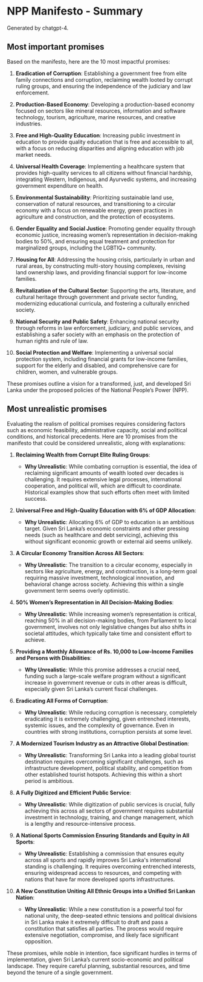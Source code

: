 # NPP Manifesto - Summary

Generated by chatgpt-4.

## Most important promises

Based on the manifesto, here are the 10 most impactful promises:

1. **Eradication of Corruption**: Establishing a government free from elite family connections and corruption, reclaiming wealth looted by corrupt ruling groups, and ensuring the independence of the judiciary and law enforcement.

2. **Production-Based Economy**: Developing a production-based economy focused on sectors like mineral resources, information and software technology, tourism, agriculture, marine resources, and creative industries.

3. **Free and High-Quality Education**: Increasing public investment in education to provide quality education that is free and accessible to all, with a focus on reducing disparities and aligning education with job market needs.

4. **Universal Health Coverage**: Implementing a healthcare system that provides high-quality services to all citizens without financial hardship, integrating Western, Indigenous, and Ayurvedic systems, and increasing government expenditure on health.

5. **Environmental Sustainability**: Prioritizing sustainable land use, conservation of natural resources, and transitioning to a circular economy with a focus on renewable energy, green practices in agriculture and construction, and the protection of ecosystems.

6. **Gender Equality and Social Justice**: Promoting gender equality through economic justice, increasing women’s representation in decision-making bodies to 50%, and ensuring equal treatment and protection for marginalized groups, including the LGBTIQ+ community.

7. **Housing for All**: Addressing the housing crisis, particularly in urban and rural areas, by constructing multi-story housing complexes, revising land ownership laws, and providing financial support for low-income families.

8. **Revitalization of the Cultural Sector**: Supporting the arts, literature, and cultural heritage through government and private sector funding, modernizing educational curricula, and fostering a culturally enriched society.

9. **National Security and Public Safety**: Enhancing national security through reforms in law enforcement, judiciary, and public services, and establishing a safer society with an emphasis on the protection of human rights and rule of law.

10. **Social Protection and Welfare**: Implementing a universal social protection system, including financial grants for low-income families, support for the elderly and disabled, and comprehensive care for children, women, and vulnerable groups.

These promises outline a vision for a transformed, just, and developed Sri Lanka under the proposed policies of the National People’s Power (NPP).

## Most unrealistic promises

Evaluating the realism of political promises requires considering factors such as economic feasibility, administrative capacity, social and political conditions, and historical precedents. Here are 10 promises from the manifesto that could be considered unrealistic, along with explanations:

1. **Reclaiming Wealth from Corrupt Elite Ruling Groups**:
   - **Why Unrealistic**: While combating corruption is essential, the idea of reclaiming significant amounts of wealth looted over decades is challenging. It requires extensive legal processes, international cooperation, and political will, which are difficult to coordinate. Historical examples show that such efforts often meet with limited success.

2. **Universal Free and High-Quality Education with 6% of GDP Allocation**:
   - **Why Unrealistic**: Allocating 6% of GDP to education is an ambitious target. Given Sri Lanka’s economic constraints and other pressing needs (such as healthcare and debt servicing), achieving this without significant economic growth or external aid seems unlikely.

3. **A Circular Economy Transition Across All Sectors**:
   - **Why Unrealistic**: The transition to a circular economy, especially in sectors like agriculture, energy, and construction, is a long-term goal requiring massive investment, technological innovation, and behavioral change across society. Achieving this within a single government term seems overly optimistic.

4. **50% Women’s Representation in All Decision-Making Bodies**:
   - **Why Unrealistic**: While increasing women’s representation is critical, reaching 50% in all decision-making bodies, from Parliament to local government, involves not only legislative changes but also shifts in societal attitudes, which typically take time and consistent effort to achieve.

5. **Providing a Monthly Allowance of Rs. 10,000 to Low-Income Families and Persons with Disabilities**:
   - **Why Unrealistic**: While this promise addresses a crucial need, funding such a large-scale welfare program without a significant increase in government revenue or cuts in other areas is difficult, especially given Sri Lanka’s current fiscal challenges.

6. **Eradicating All Forms of Corruption**:
   - **Why Unrealistic**: While reducing corruption is necessary, completely eradicating it is extremely challenging, given entrenched interests, systemic issues, and the complexity of governance. Even in countries with strong institutions, corruption persists at some level.

7. **A Modernized Tourism Industry as an Attractive Global Destination**:
   - **Why Unrealistic**: Transforming Sri Lanka into a leading global tourist destination requires overcoming significant challenges, such as infrastructure development, political stability, and competition from other established tourist hotspots. Achieving this within a short period is ambitious.

8. **A Fully Digitized and Efficient Public Service**:
   - **Why Unrealistic**: While digitization of public services is crucial, fully achieving this across all sectors of government requires substantial investment in technology, training, and change management, which is a lengthy and resource-intensive process.

9. **A National Sports Commission Ensuring Standards and Equity in All Sports**:
   - **Why Unrealistic**: Establishing a commission that ensures equity across all sports and rapidly improves Sri Lanka's international standing is challenging. It requires overcoming entrenched interests, ensuring widespread access to resources, and competing with nations that have far more developed sports infrastructures.

10. **A New Constitution Uniting All Ethnic Groups into a Unified Sri Lankan Nation**:
    - **Why Unrealistic**: While a new constitution is a powerful tool for national unity, the deep-seated ethnic tensions and political divisions in Sri Lanka make it extremely difficult to draft and pass a constitution that satisfies all parties. The process would require extensive negotiation, compromise, and likely face significant opposition.

These promises, while noble in intention, face significant hurdles in terms of implementation, given Sri Lanka’s current socio-economic and political landscape. They require careful planning, substantial resources, and time beyond the tenure of a single government.
